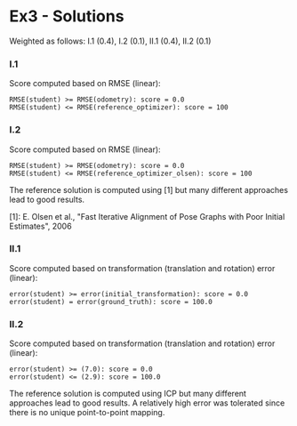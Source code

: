 # Ex3 - Solutions

Weighted as follows: I.1 (0.4), I.2 (0.1), II.1 (0.4), II.2 (0.1)

### I.1
Score computed based on RMSE (linear): 
```
RMSE(student) >= RMSE(odometry): score = 0.0
RMSE(student) <= RMSE(reference_optimizer): score = 100
```

### I.2
Score computed based on RMSE (linear): 
```
RMSE(student) >= RMSE(odometry): score = 0.0
RMSE(student) <= RMSE(reference_optimizer_olsen): score = 100
```
The reference solution is computed using [1] but many different approaches lead to good results.

[1]: E. Olsen et al., "Fast Iterative Alignment of Pose Graphs with Poor Initial Estimates", 2006 

### II.1
Score computed based on transformation (translation and rotation) error (linear):
```
error(student) >= error(initial_transformation): score = 0.0
error(student) = error(ground_truth): score = 100.0
```

### II.2
Score computed based on transformation (translation and rotation) error (linear):
```
error(student) >= (7.0): score = 0.0
error(student) <= (2.9): score = 100.0
```
The reference solution is computed using ICP but many different approaches lead to good results.
A relatively high error was tolerated since there is no unique point-to-point mapping.

